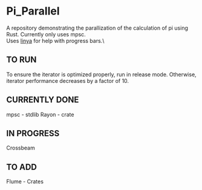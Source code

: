 # Pi_Parallel

A repository demonstrating the parallization of the calculation of pi using Rust. Currently only uses mpsc. \
Uses [linya](https://crates.io/crates/linya) for help with progress bars.\

## TO RUN
To ensure the iterator is optimized properly, run in release mode. Otherwise, iterator performance decreases by a factor of 10.


## CURRENTLY DONE

mpsc - stdlib
Rayon - crate

## IN PROGRESS

Crossbeam

## TO ADD

Flume - Crates 
